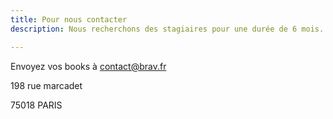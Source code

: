 ```yaml
---
title: Pour nous contacter
description: Nous recherchons des stagiaires pour une durée de 6 mois.

---
```

Envoyez vos books à contact@brav.fr

198 rue marcadet

75018 PARIS